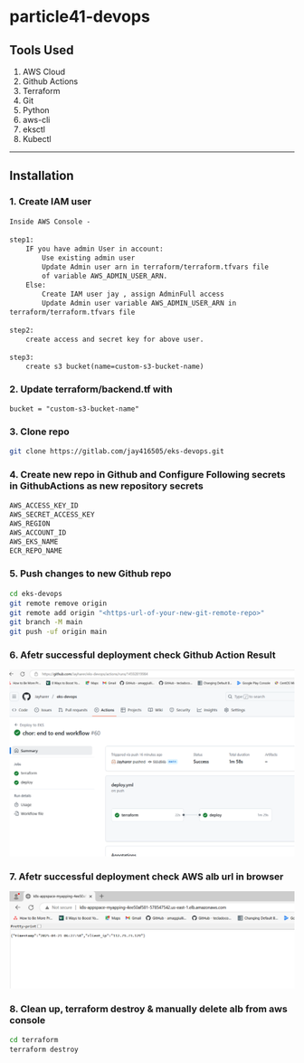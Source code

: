 # particle41-devops

## Tools Used
1. AWS Cloud
2. Github Actions
3. Terraform
4. Git
5. Python
6. aws-cli
7. eksctl
9. Kubectl
---

## Installation

### 1. Create IAM user
```
Inside AWS Console -  

step1:
    IF you have admin User in account:
        Use existing admin user
        Update Admin user arn in terraform/terraform.tfvars file
        of variable AWS_ADMIN_USER_ARN.
    Else:
        Create IAM user jay , assign AdminFull access
        Update Admin user variable AWS_ADMIN_USER_ARN in terraform/terraform.tfvars file

step2:
    create access and secret key for above user.

step3:
    create s3 bucket(name=custom-s3-bucket-name)
```

### 2. Update **terraform/backend.tf** with
```
bucket = "custom-s3-bucket-name"
```

### 3. Clone repo
```bash
git clone https://gitlab.com/jay416505/eks-devops.git
```

### 4. Create new repo in Github and Configure Following secrets in GithubActions as new repository secrets 
```
AWS_ACCESS_KEY_ID
AWS_SECRET_ACCESS_KEY
AWS_REGION
AWS_ACCOUNT_ID
AWS_EKS_NAME
ECR_REPO_NAME
```

### 5. Push changes to new Github repo
```bash
cd eks-devops
git remote remove origin
git remote add origin "<https-url-of-your-new-git-remote-repo>"
git branch -M main
git push -uf origin main
```
### 6. Afetr successful deployment check Github Action Result
![alt text](img/eks-app-deploy-cicd-result.png)

### 7. Afetr successful deployment check AWS alb url in browser
![alt text](img/particle41-app.png)

### 8. Clean up, terraform destroy & manually delete alb from aws console 
```bash
cd terraform
terraform destroy
```







